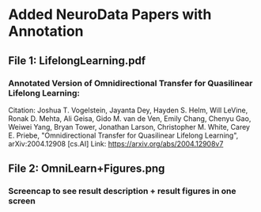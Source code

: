 # Added NeuroData Papers with Annotation

## File 1: LifelongLearning.pdf
### Annotated Version of Omnidirectional Transfer for Quasilinear Lifelong Learning:
Citation: Joshua T. Vogelstein, Jayanta Dey, Hayden S. Helm, Will LeVine, Ronak D. Mehta, Ali Geisa, Gido M. van de Ven, Emily Chang, Chenyu Gao, Weiwei Yang, Bryan Tower, Jonathan Larson, Christopher M. White, Carey E. Priebe,
          "Omnidirectional Transfer for Quasilinear Lifelong Learning", arXiv:2004.12908 [cs.AI]
Link: https://arxiv.org/abs/2004.12908v7

## File 2: OmniLearn+Figures.png
### Screencap to see result description + result figures in one screen


